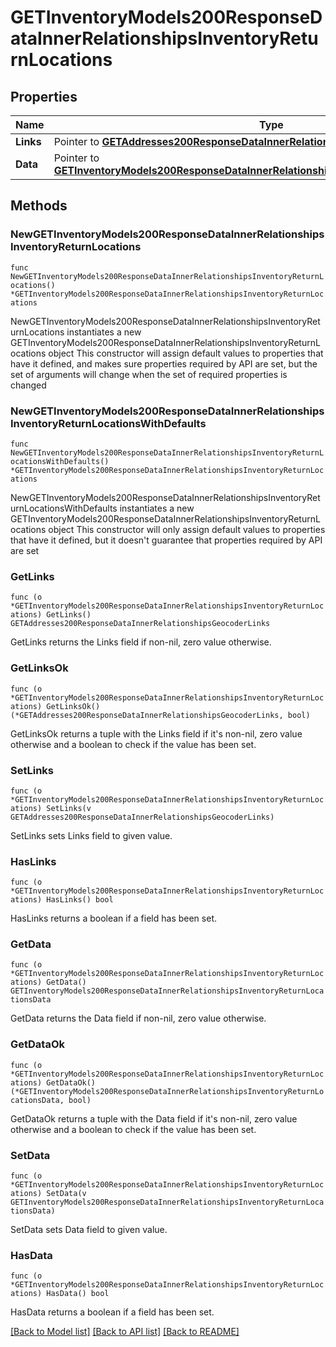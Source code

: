 # GETInventoryModels200ResponseDataInnerRelationshipsInventoryReturnLocations

## Properties

Name | Type | Description | Notes
------------ | ------------- | ------------- | -------------
**Links** | Pointer to [**GETAddresses200ResponseDataInnerRelationshipsGeocoderLinks**](GETAddresses200ResponseDataInnerRelationshipsGeocoderLinks.md) |  | [optional] 
**Data** | Pointer to [**GETInventoryModels200ResponseDataInnerRelationshipsInventoryReturnLocationsData**](GETInventoryModels200ResponseDataInnerRelationshipsInventoryReturnLocationsData.md) |  | [optional] 

## Methods

### NewGETInventoryModels200ResponseDataInnerRelationshipsInventoryReturnLocations

`func NewGETInventoryModels200ResponseDataInnerRelationshipsInventoryReturnLocations() *GETInventoryModels200ResponseDataInnerRelationshipsInventoryReturnLocations`

NewGETInventoryModels200ResponseDataInnerRelationshipsInventoryReturnLocations instantiates a new GETInventoryModels200ResponseDataInnerRelationshipsInventoryReturnLocations object
This constructor will assign default values to properties that have it defined,
and makes sure properties required by API are set, but the set of arguments
will change when the set of required properties is changed

### NewGETInventoryModels200ResponseDataInnerRelationshipsInventoryReturnLocationsWithDefaults

`func NewGETInventoryModels200ResponseDataInnerRelationshipsInventoryReturnLocationsWithDefaults() *GETInventoryModels200ResponseDataInnerRelationshipsInventoryReturnLocations`

NewGETInventoryModels200ResponseDataInnerRelationshipsInventoryReturnLocationsWithDefaults instantiates a new GETInventoryModels200ResponseDataInnerRelationshipsInventoryReturnLocations object
This constructor will only assign default values to properties that have it defined,
but it doesn't guarantee that properties required by API are set

### GetLinks

`func (o *GETInventoryModels200ResponseDataInnerRelationshipsInventoryReturnLocations) GetLinks() GETAddresses200ResponseDataInnerRelationshipsGeocoderLinks`

GetLinks returns the Links field if non-nil, zero value otherwise.

### GetLinksOk

`func (o *GETInventoryModels200ResponseDataInnerRelationshipsInventoryReturnLocations) GetLinksOk() (*GETAddresses200ResponseDataInnerRelationshipsGeocoderLinks, bool)`

GetLinksOk returns a tuple with the Links field if it's non-nil, zero value otherwise
and a boolean to check if the value has been set.

### SetLinks

`func (o *GETInventoryModels200ResponseDataInnerRelationshipsInventoryReturnLocations) SetLinks(v GETAddresses200ResponseDataInnerRelationshipsGeocoderLinks)`

SetLinks sets Links field to given value.

### HasLinks

`func (o *GETInventoryModels200ResponseDataInnerRelationshipsInventoryReturnLocations) HasLinks() bool`

HasLinks returns a boolean if a field has been set.

### GetData

`func (o *GETInventoryModels200ResponseDataInnerRelationshipsInventoryReturnLocations) GetData() GETInventoryModels200ResponseDataInnerRelationshipsInventoryReturnLocationsData`

GetData returns the Data field if non-nil, zero value otherwise.

### GetDataOk

`func (o *GETInventoryModels200ResponseDataInnerRelationshipsInventoryReturnLocations) GetDataOk() (*GETInventoryModels200ResponseDataInnerRelationshipsInventoryReturnLocationsData, bool)`

GetDataOk returns a tuple with the Data field if it's non-nil, zero value otherwise
and a boolean to check if the value has been set.

### SetData

`func (o *GETInventoryModels200ResponseDataInnerRelationshipsInventoryReturnLocations) SetData(v GETInventoryModels200ResponseDataInnerRelationshipsInventoryReturnLocationsData)`

SetData sets Data field to given value.

### HasData

`func (o *GETInventoryModels200ResponseDataInnerRelationshipsInventoryReturnLocations) HasData() bool`

HasData returns a boolean if a field has been set.


[[Back to Model list]](../README.md#documentation-for-models) [[Back to API list]](../README.md#documentation-for-api-endpoints) [[Back to README]](../README.md)


